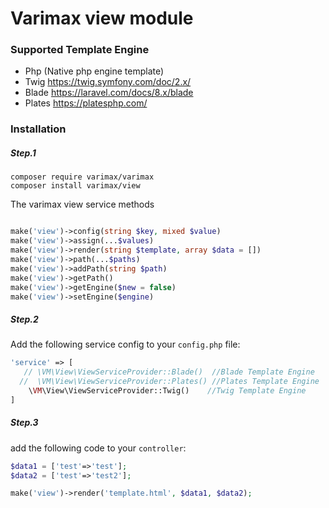 #  Varimax view module

### Supported Template Engine

- Php (Native php engine template)
- Twig https://twig.symfony.com/doc/2.x/
- Blade https://laravel.com/docs/8.x/blade
- Plates https://platesphp.com/


### Installation

##### Step.1 
```
composer require varimax/varimax
composer install varimax/view 
```

The varimax view service methods
```php

make('view')->config(string $key, mixed $value)
make('view')->assign(...$values)
make('view')->render(string $template, array $data = [])
make('view')->path(...$paths)
make('view')->addPath(string $path)
make('view')->getPath()
make('view')->getEngine($new = false)
make('view')->setEngine($engine)

```


##### Step.2
Add the following service config to your `config.php` file:
```php
'service' => [
   // \VM\View\ViewServiceProvider::Blade()  //Blade Template Engine
  //  \VM\View\ViewServiceProvider::Plates() //Plates Template Engine
    \VM\View\ViewServiceProvider::Twig()    //Twig Template Engine
]
```


##### Step.3

add the following code to your `controller`:

```php
$data1 = ['test'=>'test'];
$data2 = ['test'=>'test2'];

make('view')->render('template.html', $data1, $data2);
```